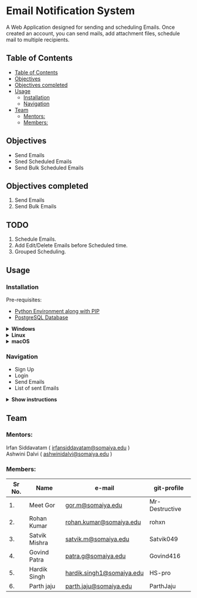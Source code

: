 
<h1>Email Notification System</h1>
A Web Application designed for sending and scheduling Emails. Once created an account, you can send mails, add attachment files, schedule mail to multiple recipients.

## Table of Contents
- [Table of Contents](#table-of-contents)
- [Objectives](#objectives)
- [Objectives completed](#objectives-completed)
- [Usage](#usage)
  - [Installation](#installation)
  - [Navigation](#navigation)
- [Team](#team)
  - [Mentors:](#mentors)
  - [Members:](#members)

## Objectives
* Send Emails
* Sned Scheduled Emails
* Send Bulk Scheduled Emails

## Objectives completed 
  1. Send Emails
  2. Send Bulk Emails

## TODO
  1. Schedule Emails.
  2. Add Edit/Delete Emails before Scheduled time.
  3. Grouped Scheduling. 

## Usage

### Installation 

Pre-requisites:

- [Python Environment along with PIP](https://www.python.org/downloads/)
- [PostgreSQL Database](https://www.postgresql.org/download/)


<details>
    <summary><b>Windows</b></summary>

   1. Clone the repository
   2. Setup PostgreSQL Database with name `EMNS`, user as `postgres`.
   3. Password of the database if already there, then write the password in the [](src\EMNS\settings.py)
   4. Setup the Virtual Environment:

- Python should be installed along with pip. 

`pip install virtualenv`

`virtualenv env`

 `env\Scripts\activate`

This should set up the virtual environment on your local folder.

`pip install -r requirements.txt`

This will install all the required dependencies and libraries in python

Make migrations for the database:

`python manage.py makemigrations`

`pyton manage.py migrate`

Finally run the server `python manage.py runserver`


</details>

<details>
    <summary><b>Linux</b></summary>

   1. Clone the repository
   2. Setup PostgreSQL Database with name `EMNS`, user as `postgres`.
   3. Password of the database if already there, then write the password in the [](src\EMNS\settings.py)
   4. Setup the Virtual Environment:

- Python should be installed along with pip. 

`pip install virtualenv`

`virtualenv env`

 `source env/bin/activate`

This should set up the virtual environment on your local folder.

`pip install -r requirements.txt`

This will install all the required dependencies and libraries in python

Make migrations for the database:

`python manage.py makemigrations`

`pyton manage.py migrate`

Finally run the server `python manage.py runserver`

</details>

<details>
    <summary><b>macOS</b></summary>

   1. Clone the repository
   2. Setup PostgreSQL Database with name `EMNS`, user as `postgres`.
   3. Password of the database if already there, then write the password in the [](src\EMNS\settings.py)
   4. Setup the Virtual Environment:

- Python should be installed along with pip. 

`pip install virtualenv`

`virtualenv env`

 `source env/bin/activate`

This should set up the virtual environment on your local folder.

`pip install -r requirements.txt`

This will install all the required dependencies and libraries in python

Make migrations for the database:

`python manage.py makemigrations`

`pyton manage.py migrate`

Finally run the server `python manage.py runserver`

</details>

###  Navigation

 - Sign Up 
 - Login
 - Send Emails
 - List of sent Emails

<details>
    <summary><b>Show instructions</b></summary>

   1. Make Admin account
 	
For creating admin, locate to the project folder src/ directory, activate the virtual environment:

- For Linux/macOS : `source env/bin/activate.sh`

- For Windows: `env\Script\activate` 

Create a super user using the command, `python manage.py createsuperuser`.

Add your credentials like email, name, password in there and there is the Admin created.

If this doesn't work, use `winpty python manage.py createsuperuser`.

Navigate to the `127.0.0.1:8000/admin/` and enter the same credentials as used for creating the admin.

   2. Google App Password
        
This should be a must for sending mails from this app, before creating a account, plaease create a app password on Google.

The sender's email must be a Gmail account.  The 2FA should be enabled on this account. You will have to create an app on your Gmail id that will handle the email sending, permissions, and the rest of the stuff for you. It's quite simple to do that, visit the [Google App Password page](https://myaccount.google.com/apppasswords). 

1. Log in with your credentials from the above link
2. Create an App  category-> Other give it any name(call it anything you like eg. djangomail, emns)
3. Now copy the password and store it securely somewhere.	

   3. Login
 
Creating Account with `Email`, `Username`, `Password` and `Google App Password`.

Once signed/logged in, that same email will be used for sending emails, it avoids spaming and mismatched email delivery. 
 

</details>


## Team

### Mentors:
Irfan Siddavatam ( irfansiddavatam@somaiya.edu )<br>
Ashwini Dalvi ( ashwinidalvi@somaiya.edu )

### Members:
| Sr No. | Name          | e-mail                    | git-profile    |
| ------ | ------------- | ------------------------- | -------------- |
| 1.     | Meet Gor      | gor.m@somaiya.edu         | Mr-Destructive |
| 2.     | Rohan Kumar   | rohan.kumar@somaiya.edu   | rohxn          |
| 3.     | Satvik Mishra | satvik.m@somaiya.edu      | Satvik049      |
| 4.     | Govind Patra  | patra.g@somaiya.edu       | Govind416      |
| 5.     | Hardik Singh  | hardik.singh1@somaiya.edu | HS-pro         |
| 6.     | Parth jaju    | parth.jaju@somaiya.edu    | ParthJaju      |
